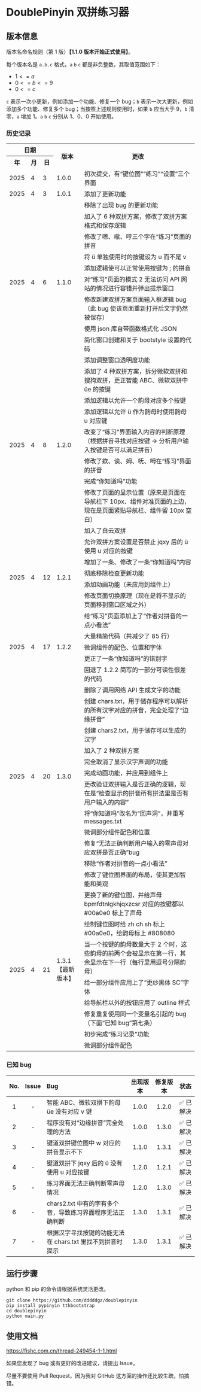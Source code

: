 # DoublePinyin 双拼练习器

## 版本信息

版本名命名规则（第 1 版）**【1.1.0 版本开始正式使用】**。

每个版本名是 `a.b.c` 格式，`a` `b` `c` 都是非负整数，其取值范围如下：

- $1 <= a$
- $0 <= b <= 9$
- $0 <= c$

`c` 表示一次小更新，例如添加一个功能、修复一个 bug；`b` 表示一次大更新，例如添加多个功能、修复多个 bug；当按照上述规则使用时，如果 `b` 应当大于 9，`b` 清零，`a` 增加 1。`a` `b` `c` 分别从 1、0、0 开始使用。

### 历史记录

<table>
  <tr>
    <th colspan=3>日期</th>
    <th rowspan=2>版本</th>
    <th rowspan=2>更改</th>
  </tr>
  <tr>
    <th>年</th>
    <th>月</th>
    <th>日</th>
  </tr>
  <tr>
    <td>2025</td>
    <td>4</td>
    <td>3</td>
    <td>1.0.0</td>
    <td>初次提交，有“键位图”“练习”“设置”三个界面</td>
  </tr>
  <tr>
    <td>2025</td>
    <td>4</td>
    <td>3</td>
    <td>1.0.1</td>
    <td>添加了更新功能</td>
  </tr>
  <tr>
    <td rowspan=10>2025</td>
    <td rowspan=10>4</td>
    <td rowspan=10>6</td>
    <td rowspan=10>1.1.0</td>
    <td>移除了出现 bug 的更新功能</td>
  </tr>
  <tr><td>加入了 6 种双拼方案，修改了双拼方案格式和保存逻辑</td></tr>
  <tr><td>修改了嗯、噷、哼三个字在“练习”页面的拼音</td></tr>
  <tr><td>将 ü 单独使用时的按键设为 u 而不是 v</td></tr>
  <tr><td>添加逻辑使可以正常使用按键为 ; 的拼音</td></tr>
  <tr><td>对“练习”页面的模式 2 无法访问 API 网站的情况进行容错并弹出提示窗口</td></tr>
  <tr><td>修改新建双拼方案页面输入框逻辑 bug（此 bug 使该页面重新打开后文字仍然被保存）</td></tr>
  <tr><td>使用 json 库自带函数格式化 JSON</td></tr>
  <tr><td>简化窗口创建和关于 bootstyle 设置的代码</td></tr>
  <tr><td>添加调整窗口透明度功能</td></tr>
  <tr>
    <td rowspan=7>2025</td>
    <td rowspan=7>4</td>
    <td rowspan=7>8</td>
    <td rowspan=7>1.2.0</td>
    <td>添加了 4 种双拼方案，拆分微软双拼和搜狗双拼，更正智能 ABC、微软双拼中 üe 的按键</td>
  </tr>
  <tr><td>添加逻辑以允许一个韵母对应多个按键</td></tr>
  <tr><td>添加逻辑以允许 ü 作为韵母时使用韵母 u 对应键</td></tr>
  <tr><td>改变了“练习”界面输入内容的判断原理（根据拼音寻找对应按键 -> 分析用户输入按键是否可以满足拼音）</td></tr>
  <tr><td>修改了欸、诶、姆、呒、呣在“练习”界面的拼音</td></tr>
  <tr><td>完成“你知道吗”功能</td></tr>
  <tr><td>修改了页面的显示位置（原来是页面在导航栏下 10px、组件对准页面的上边，现在是页面紧贴导航栏、组件留 10px 空白）</td></tr>
  <tr>
    <td rowspan=7>2025</td>
    <td rowspan=7>4</td>
    <td rowspan=7>12</td>
    <td rowspan=7>1.2.1</td>
    <td>加入了白云双拼</td>
  </tr>
  <tr><td>允许双拼方案设置是否禁止 jqxy 后的 ü 使用 u 对应的按键</td></tr>
  <tr><td>增加了一条、修改了一条“你知道吗”内容</td></tr>
  <tr><td>彻底移除检查更新功能</td></tr>
  <tr><td>添加动画功能（未应用到组件上）</td></tr>
  <tr><td>修改页面切换原理（现在是将不显示的页面移到窗口区域之外）</td></tr>
  <tr><td>给“练习”页面添加上了“作者对拼音的一点小看法”</td></tr>
  <tr>
    <td rowspan=3>2025</td>
    <td rowspan=3>4</td>
    <td rowspan=3>17</td>
    <td rowspan=3>1.2.2</td>
    <td>大量精简代码（共减少了 85 行）</td>
  </tr>
  <tr><td>微调组件的配色、位置和字体</td></tr>
  <tr><td>更正了一条“你知道吗”的错别字</td></tr>
  <tr>
    <td rowspan=13>2025</td>
    <td rowspan=13>4</td>
    <td rowspan=13>20</td>
    <td rowspan=13>1.3.0</td>
    <td>回退了 1.2.2 简写的一部分可读性很差的代码</td>
  </tr>
  <tr><td>删除了调用网络 API 生成文字的功能</td></tr>
  <tr><td>创建 chars.txt，用于储存程序可以解析的所有汉字对应的拼音，完全处理了“边缘拼音”</td></tr>
  <tr><td>创建 chars2.txt，用于储存可以生成的汉字</td></tr>
  <tr><td>加入了 2 种双拼方案</td></tr>
  <tr><td>完全取消了显示汉字声调的功能</td></tr>
  <tr><td>完成动画功能，并应用到组件上</td></tr>
  <tr><td>更改验证双拼输入是否正确的逻辑，现在是“检查显示的拼音所有拼法里是否有用户输入的内容”</td></tr>
  <tr><td>将“你知道吗”改名为“回声洞”，并重写 messages.txt</td></tr>
  <tr><td>微调部分组件配色和位置</td></tr>
  <tr><td>修复“无法正确判断用户输入的零声母对应双拼是否正确”bug</td></tr>
  <tr><td>移除“作者对拼音的一点小看法”</td></tr>
  <tr><td>修改了键位图界面的布局，使其更加智能和美观</td></tr>
  <tr>
    <td rowspan=8>2025</td>
    <td rowspan=8>4</td>
    <td rowspan=8>21</td>
    <td rowspan=8>1.3.1【最新版本】</td>
    <td>更换了新的键位图，并给声母 bpmfdtnlgkhjqxzcsr 对应的按键都以 #00a0e0 标上了声母</td>
  </tr>
  <tr><td>绘制键位图时给 zh ch sh 标上 #00a0e0，给韵母标上 #808080</td></tr>
  <tr><td>当一个按键的韵母数量大于 2 个时，这些韵母的前两个会被显示在第一行，其余显示在下一行（每行里用逗号分隔韵母）</td></tr>
  <tr><td>给一部分组件应用上了“更纱黑体 SC”字体</td></tr>
  <tr><td>给导航栏以外的按钮应用了 outline 样式</td></tr>
  <tr><td>修复重复使用同一个变量名引起的 bug（下面“已知 bug”第七条）</td></tr>
  <tr><td>初步完成“练习记录”功能</td></tr>
  <tr><td>微调部分组件配色</td></tr>
</table>

### 已知 bug

| No. | Issue | Bug                                                       | 出现版本 | 修复版本 |    状态    |
|:---:|:-----:|:----------------------------------------------------------|:--------:|:--------:|:----------:|
|  1  |   -   | 智能 ABC、微软双拼下韵母 üe 没有对应 v 键                 |  1.0.0   |  1.2.0   | ✅ 已解决 |
|  2  |   -   | 程序没有对“边缘拼音”完全处理的方法                        |  1.0.0   |  1.3.0   | ✅ 已解决 |
|  3  |   -   | 键道双拼键位图中 w 对应的拼音显示不下                     |  1.1.0   |  1.3.1   | ✅ 已解决 |
|  4  |   -   | 键道双拼下 jqxy 后的 ü 没有使用 u 对应按键                |  1.2.0   |  1.2.1   | ✅ 已解决 |
|  5  |   -   | 练习界面无法正确判断零声母情况                            |  1.2.0   |  1.3.0   | ✅ 已解决 |
|  6  |   -   | chars2.txt 中有的字有多个音，导致练习界面程序无法正确判断 |  1.3.0   |  1.3.1   | ✅ 已解决 |
|  7  |   -   | 根据汉字寻找按键的功能无法在 chars.txt 里找不到拼音时提示 |  1.3.0   |  1.3.1   | ✅ 已解决 |

## 运行步骤

python 和 pip 的命令请根据系统灵活更改。

```
git clone https://github.com/dddddgz/doublepinyin
pip install pypinyin ttkbootstrap
cd doublepinyin
python main.py
```

## 使用文档

https://fishc.com.cn/thread-249454-1-1.html

如果您发现了 bug 或有更好的改进建议，请提出 Issue。

尽量不要使用 Pull Request，因为我对 GitHub 这方面的操作还比较生疏，怕搞错。
